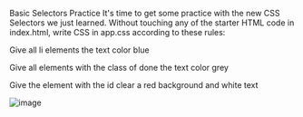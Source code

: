 Basic Selectors Practice
It's time to get some practice with the new CSS Selectors we just learned. Without touching any of the starter HTML code in index.html, write CSS in app.css according to these rules:

Give all li elements the text color blue

Give all elements with the class of done the text color grey

Give the element with the id clear a red background and white text

![image](https://github.com/RFHertel/Web-Dev-Bootcamp/assets/74387792/9d760fcf-b579-4d60-b3d1-f01a704b738c)
